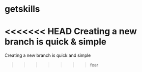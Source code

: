 # getskills
<<<<<<< HEAD
Creating a new branch is quick & simple
=======
Creating a new branch is quick and simple
>>>>>>> fear
